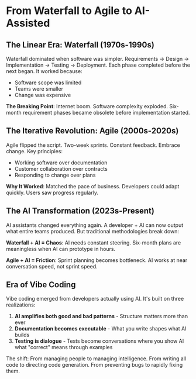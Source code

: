 # From Waterfall to Agile to AI-Assisted

## The Linear Era: Waterfall (1970s-1990s)

Waterfall dominated when software was simpler. Requirements → Design → Implementation → Testing → Deployment. Each phase completed before the next began. It worked because:
- Software scope was limited
- Teams were smaller
- Change was expensive

**The Breaking Point**: Internet boom. Software complexity exploded. Six-month requirement phases became obsolete before implementation started.

## The Iterative Revolution: Agile (2000s-2020s)

Agile flipped the script. Two-week sprints. Constant feedback. Embrace change. Key principles:
- Working software over documentation
- Customer collaboration over contracts
- Responding to change over plans

**Why It Worked**: Matched the pace of business. Developers could adapt quickly. Users saw progress regularly.

## The AI Transformation (2023s-Present)

AI assistants changed everything again. A developer + AI can now output what entire teams produced. But traditional methodologies break down:

**Waterfall + AI = Chaos**: AI needs constant steering. Six-month plans are meaningless when AI can prototype in hours.

**Agile + AI = Friction**: Sprint planning becomes bottleneck. AI works at near conversation speed, not sprint speed.

## Era of Vibe Coding

Vibe coding emerged from developers actually using AI. It's built on three realizations:

1. **AI amplifies both good and bad patterns** - Structure matters more than ever
2. **Documentation becomes executable** - What you write shapes what AI builds
3. **Testing is dialogue** - Tests become conversations where you show AI what "correct" means through examples

The shift: From managing people to managing intelligence. From writing all code to directing code generation. From preventing bugs to rapidly fixing them.

